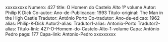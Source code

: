xxxxxxxxx
Numero: 427
title: O Homem do Castelo Alto 1º volume
Autor: Philip K Dick
Co-autor: 
Ano-de-Publicacao: 1993
Titulo-original: The Man in the High Castle
Tradutor: António Porto
Co-tradutor: 
Ano-de-edicao: 1962
alias: Philip-K-Dick
Autor2-alias: 
Tradutor1-alias: Antonio-Porto
Tradutor2-alias: 
Titulo-link: 427-O-Homem-do-Castelo-Alto-1-volume
Capa: António Pedro
pags: 177
Capa-link: Antonio-Pedro
xxxxxxxxx